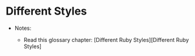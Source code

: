 # Different Styles

- Notes:

  - Read this glossary chapter: [Different Ruby Styles][Different Ruby Styles]